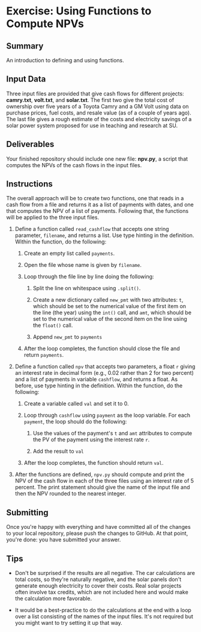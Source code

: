 # Exercise: Using Functions to Compute NPVs

## Summary

An introduction to defining and using functions.

## Input Data

Three input files are provided that give cash flows for different projects: **camry.txt**, **volt.txt**, and **solar.txt**. The first two give the total cost of ownership over five years of a Toyota Camry and a GM Volt using data on purchase prices, fuel costs, and resale value (as of a couple of years ago). The last file gives a rough estimate of the costs and electricity savings of a solar power system proposed for use in teaching and research at SU.

## Deliverables

Your finished repository should include one new file: **npv.py**, a script that computes the NPVs of the cash flows in the input files.

## Instructions

The overall approach will be to create two functions, one that reads in a cash flow from a file and returns it as a list of payments with dates, and one that computes the NPV of a list of payments. Following that, the functions will be applied to the three input files.

1. Define a function called `read_cashflow` that accepts one string parameter, `filename`, and returns a list. Use type hinting in the definition. Within the function, do the following:

    1. Create an empty list called `payments`.

    1. Open the file whose name is given by `filename`.

    1. Loop through the file line by line doing the following:

        1. Split the line on whitespace using `.split()`.

        1. Create a new dictionary called `new_pmt` with two attributes: `t`, which should be set to the numerical value of the first item on the line (the year) using the `int()` call, and `amt`, which should be set to the numerical value of the second item on the line using the `float()` call.

        1. Append `new_pmt` to `payments`

    1. After the loop completes, the function should close the file and return `payments`.

1. Define a function called `npv` that accepts two parameters, a float `r` giving an interest rate in decimal form (e.g., 0.02 rather than 2 for two percent) and a list of payments in variable `cashflow`, and returns a float. As before, use type hinting in the definition. Within the function, do the following:

    1. Create a variable called `val` and set it to 0.

    1. Loop through `cashflow` using `payment` as the loop variable. For each `payment`, the loop should do the following:

        1. Use the values of the payment's `t` and `amt` attributes to compute the PV of the payment using the interest rate `r`.

        1. Add the result to `val`

    1. After the loop completes, the function should return `val`.

1. After the functions are defined, `npv.py` should compute and print the NPV of the cash flow in each of the three files using an interest rate of 5 percent. The print statement should give the name of the input file and then the NPV rounded to the nearest integer.

## Submitting

Once you're happy with everything and have committed all of the changes to your local repository, please push the changes to GitHub. At that point, you're done: you have submitted your answer.

## Tips

+ Don't be surprised if the results are all negative. The car calculations are total costs, so they're naturally negative, and the solar panels don't generate enough electricity to cover their costs. Real solar projects often involve tax credits, which are not included here and would make the calculation more favorable.

+ It would be a best-practice to do the calculations at the end with a loop over a list consisting of the names of the input files. It's not required but you might want to try setting it up that way.

